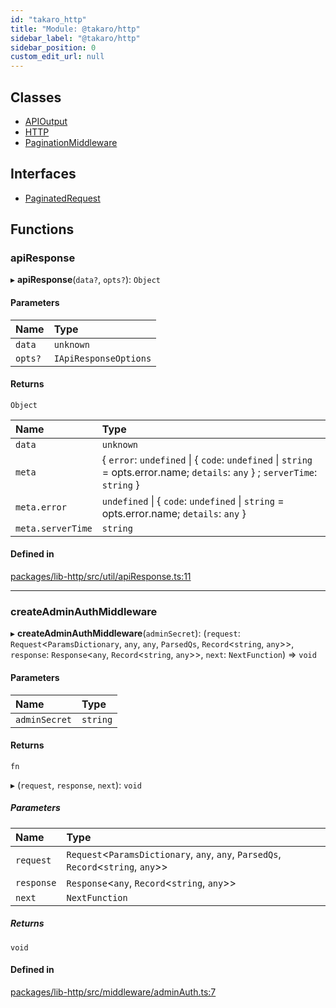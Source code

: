 ```yaml
---
id: "takaro_http"
title: "Module: @takaro/http"
sidebar_label: "@takaro/http"
sidebar_position: 0
custom_edit_url: null
---
```


## Classes

- [APIOutput](../classes/takaro_http.APIOutput.md)
- [HTTP](../classes/takaro_http.HTTP.md)
- [PaginationMiddleware](../classes/takaro_http.PaginationMiddleware.md)

## Interfaces

- [PaginatedRequest](../interfaces/takaro_http.PaginatedRequest.md)

## Functions

### apiResponse

▸ **apiResponse**(`data?`, `opts?`): `Object`

#### Parameters

| Name | Type |
| :------ | :------ |
| `data` | `unknown` |
| `opts?` | `IApiResponseOptions` |

#### Returns

`Object`

| Name | Type |
| :------ | :------ |
| `data` | `unknown` |
| `meta` | { `error`: `undefined` \| { `code`: `undefined` \| `string` = opts.error.name; `details`: `any`  } ; `serverTime`: `string`  } |
| `meta.error` | `undefined` \| { `code`: `undefined` \| `string` = opts.error.name; `details`: `any`  } |
| `meta.serverTime` | `string` |

#### Defined in

[packages/lib-http/src/util/apiResponse.ts:11](https://github.com/niekcandaele/Takaro/blob/91fb19b/packages/lib-http/src/util/apiResponse.ts#L11)

___

### createAdminAuthMiddleware

▸ **createAdminAuthMiddleware**(`adminSecret`): (`request`: `Request`<`ParamsDictionary`, `any`, `any`, `ParsedQs`, `Record`<`string`, `any`\>\>, `response`: `Response`<`any`, `Record`<`string`, `any`\>\>, `next`: `NextFunction`) => `void`

#### Parameters

| Name | Type |
| :------ | :------ |
| `adminSecret` | `string` |

#### Returns

`fn`

▸ (`request`, `response`, `next`): `void`

##### Parameters

| Name | Type |
| :------ | :------ |
| `request` | `Request`<`ParamsDictionary`, `any`, `any`, `ParsedQs`, `Record`<`string`, `any`\>\> |
| `response` | `Response`<`any`, `Record`<`string`, `any`\>\> |
| `next` | `NextFunction` |

##### Returns

`void`

#### Defined in

[packages/lib-http/src/middleware/adminAuth.ts:7](https://github.com/niekcandaele/Takaro/blob/91fb19b/packages/lib-http/src/middleware/adminAuth.ts#L7)
